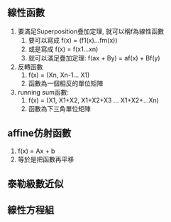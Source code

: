 ## 線性函數
1. 要滿足Superposition疊加定理, 就可以稱f為線性函數
    1. 要可以寫成 f(x) = (f1(x)...fm(x))
    2. 或是寫成 f(x) = f(x1...xn)
    3. 就可以滿足疊加定理: f(ax + By) = af(x) + Bf(y)
2. 反轉函數
    1. f(x) = (Xn, Xn-1... X1)
    2. 函數為一個相反的單位矩陣
3. running sum函數:
    1. f(x) = (X1, X1+X2, X1+X2+X3 ... X1+X2+...Xn)
    2. 函數為下三角單位矩陣
    
## affine仿射函數
1. f(x) = Ax + b
2. 等於是把函數再平移

## 泰勒級數近似

## 線性方程組